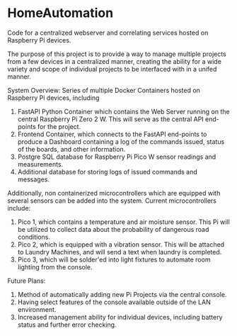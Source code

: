 # HomeAutomation
Code for a centralized webserver and correlating services hosted on Raspberry Pi devices.

The purpose of this project is to provide a way to manage multiple projects from a few devices in a centralized manner, creating the ability for a wide variety and scope of individual projects to be interfaced with in a unifed manner.

System Overview:
Series of multiple Docker Containers hosted on Raspberry Pi devices, including
1. FastAPI Python Container which contains the Web Server running on the central Raspberry Pi Zero 2 W. This will serve as the central API end-points for the project.
2. Frontend Container, which connects to the FastAPI end-points to produce a Dashboard containing a log of the commands issued, status of the boards, and other information.
3. Postgre SQL database for Raspberry Pi Pico W sensor readings and measurements.
4. Additional database for storing logs of issued commands and messages.

Additionally, non containerized microcontrollers which are equipped with several sensors can be added into the system. Current microcontrollers include:
1. Pico 1, which contains a temperature and air moisture sensor. This Pi will be utilized to collect data about the probability of dangerous road conditions.
2. Pico 2, which is equipped with a vibration sensor. This will be attached to Laundry Machines, and will send a text when laundry is completed.
3. Pico 3, which will be solder'ed into light fixtures to automate room lighting from the console.

Future Plans:
1. Method of automatically adding new Pi Projects via the central console.
2. Having select features of the console available outside of the LAN environment.
3. Increased management ability for individual devices, including battery status and further error checking.
